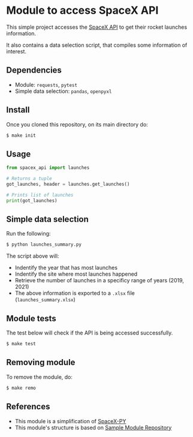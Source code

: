 Module to access SpaceX	API
========================

This simple project accesses the [SpaceX API](https://docs.spacexdata.com/#bc65ba60-decf-4289-bb04-4ca9df01b9c1) to get their rocket launches information.

It also contains a data selection script, that compiles some information of interest.

## Dependencies	
- Module:	`requests`, `pytest`
- Simple data selection: `pandas`, `openpyxl`

## Install

Once you cloned	this repository, on its	main directory do:

```BASH
$ make init
```

## Usage

```PYTHON
from spacex_api import launches

# Returns a tuple
got_launches, header = launches.get_launches()

# Prints list of launches
print(got_launches)
```

## Simple data selection
Run the following:
```BASH
$ python launches_summary.py
```
The script above will:
- Indentify the year that has most launches
- Indentify the site where most launches happened
- Retrieve the number of launches in a specificy range of years (2019, 2021)
- The above information is exported to a `.xlsx` file (`launches_summary.xlsx`)

## Module tests
The test below will check if the API is being accessed successfully.
```BASH
$ make test
```

## Removing module
To remove the module, do:
```BASH
$ make remo
```

## References
- This module is a simplification of [SpaceX-PY](https://github.com/hikaylum/spacex-py)
- This module's structure is based on [Sample Module Repository](https://github.com/navdeep-G/samplemod)
